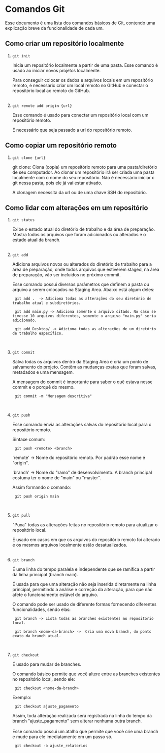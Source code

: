 # Comandos Git

Esse documento é uma lista dos comandos básicos de Git, contendo uma explicação breve da funcionalidade de cada um.

## Como criar um repositório localmente

1. `git init`

    Inicia um repositório localmente a partir de uma pasta. Esse comando é usado ao iniciar novos projetos localmente. 
    
    Para conseguir colocar os dados e arquivos locais em um repositório remoto, é necessario criar um local remoto no GitHub e conectar o repositório local ao remoto do GitHub.
<br><br>

2. `git remote add origin {url}`

    Esse comando é usado para conectar um repositório local com um repositório remoto. 
    
    É necessário que seja passado a url do repositório remoto.

## Como copiar um repositório remoto

1. ``git clone {url}``

    git clone: Clona (copia) um repositório remoto para uma pasta/diretório de seu computador. Ao clonar um repositório irá ser criada uma pasta localmente com o nome do seu repositório. Não é necessário iniciar o git nessa pasta, pois ele já vai estar ativado. 

    A clonagem necessita da url ou de uma chave SSH do repositório.

## Como lidar com alterações em um repositório

1. `git status`

    Exibe o estado atual do diretório de trabalho e da área de preparação. Mostra todos os arquivos que foram adicionados ou alterados e o estado atual da branch.
<br><br>

2. `git add`

    Adiciona arquivos novos ou alterados do diretório de trabalho para a área de preparação, onde todos arquivos que estiverem staged, na área de preparação, vão ser incluidos no próximo commit. 

    Esse comando possui diversos parâmetros que definem a pasta ou arquivo a serem colocados na Staging Area. Abaixo está algum deles:

        git add .  -> Adiciona todas as alterações do seu diretório de trabalho atual e subdiretórios.

        git add main.py -> Adiciona somente o arquivo citado. No caso se tivesse 10 arquivos diferentes, somente o arquivo "main.py" seria adicionado.

        git add Desktop/ -> Adiciona todas as alterações de um diretório de trabalho específico.
<br>

3. `git commit`

    Salva todas os arquivos dentro da Staging Area e cria um ponto de salvamento do projeto. Contêm as mudanças exatas que foram salvas, metadados e uma mensagem.

    A mensagem do commit é importante para saber o quê estava nesse commit e o porquê do mesmo. 

        git commit -m "Mensagem descritiva"
<br>

4. `git push`

    Esse comando envia as alterações salvas do repositório local para o repositório remoto.

    Sintaxe comum:

        git push <remote> <branch>
        
    'remote' -> Nome do repositório remoto. Por padrão esse nome é "origin".
    
    'branch' -> Nome do "ramo" de desenvolvimento. A branch principal costuma ter o nome de "main" ou "master".

    Assim formando o comando:

        git push origin main
<br>

5. `git pull`

    "Puxa" todas as alterações feitas no repositório remoto para atualizar o repositório local.
    
    É usado em casos em que os arquivos do repositório remoto foi alterado e os mesmos arquivos localmente estão desatualizados.
<br><br>

6. `git branch`

    É uma linha do tempo paralela e independente que se ramifica a partir da linha principal (branch main). 

    É usada para que uma alteração não seja inserida diretamente na linha principal, permitindo a análise e correção da alteração, para que não afete o funcionamento estável do arquivo.

    O comando pode ser usado de diferente formas fornecendo diferentes funcionalidades, sendo elas:

        git branch -> Lista todas as branches existentes no repositório local.

        git branch <nome-da-branch> ->  Cria uma nova branch, do ponto exato da branch atual.
<br>

7. `git checkout`

    É usado para mudar de branches. 

    O comando básico permite que você altere entre as branches existentes no repositório local, sendo ele: 

        git checkout <nome-da-branch>

    Exemplo:

        git checkout ajuste_pagamento

    Assim, toda alteração realizada será registrada na linha do tempo da branch "ajuste_pagamento" sem alterar nenhuma outra branch.
    <br><br>
    Esse comando possui um atalho que permite que você crie uma branch e mude para ele imediatamente em um passo só.
    
        git checkout -b ajuste_relatorios
    
